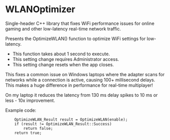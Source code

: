 # WLANOptimizer
Single-header C++ library that fixes WiFi performance issues for online gaming and other low-latency real-time network traffic.

Presents the OptimizeWLAN() function to optimize WiFi settings for low-latency.

* This function takes about 1 second to execute.
* This setting change requires Administrator access.
* This setting change resets when the app closes.

This fixes a common issue on Windows laptops where the adapter scans for
networks while a connection is active, causing 100+ millisecond delays.
This makes a huge difference in performance for real-time multiplayer!

On my laptop it reduces the latency from 130 ms delay spikes to 10 ms or less - 10x improvement.

Example code:

```
    OptimizeWLAN_Result result = OptimizeWLAN(enable);
    if (result != OptimizeWLAN_Result::Success)
        return false;
    return true;
```
